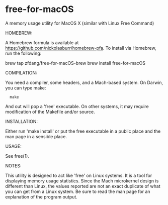 # free-for-macOS

A memory usage utility for MacOS X (similar with Linux Free Command)

HOMEBREW:

   A Homebrew formula is available at https://github.com/nickolasburr/homebrew-pfa.
   To install via Homebrew, run the following:

   brew tap zfdang/free-for-macOS-brew
   brew install free-for-macOS

COMPILATION:

   You need a compiler, some headers, and a Mach-based system.  On Darwin,
   you can type make:

      make

   And out will pop a 'free' executable.  On other systems, it may require
   modification of the Makefile and/or source.

INSTALLATION:

   Either run 'make install' or put the free executable in a public place
   and the man page in a sensible place.

USAGE:

   See free(1).

NOTES:

   This utility is designed to act like 'free' on Linux systems.  It is a
   tool for displaying memory usage statistics.  Since the Mach microkernel
   design is different than Linux, the values reported are not an exact
   duplicate of what you can get from a Linux system.  Be sure to read the
   man page for an explanation of the program output.
